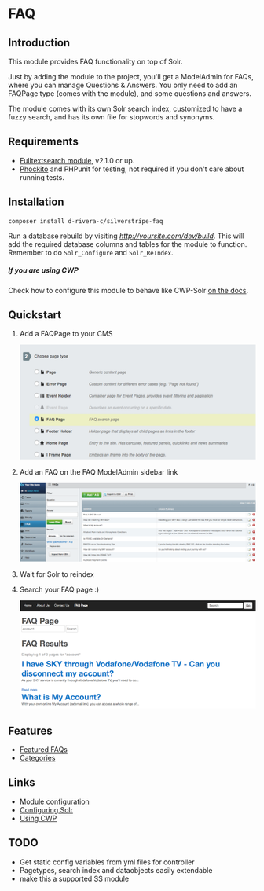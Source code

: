 # FAQ

## Introduction

This module provides FAQ functionality on top of Solr.

Just by adding the module to the project, you'll get a ModelAdmin for FAQs, where you can manage Questions & Answers.
You only need to add an FAQPage type (comes with the module), and some questions and answers.

The module comes with its own Solr search index, customized to have a fuzzy search,
and has its own file for stopwords and synonyms.

## Requirements

 * [Fulltextsearch module](https://github.com/silverstripe-labs/silverstripe-fulltextsearch), v2.1.0 or up.
 * [Phockito](https://github.com/hafriedlander/silverstripe-phockito) and
 PHPunit for testing, not required if you don't care about running tests.

## Installation

    composer install d-rivera-c/silverstripe-faq

Run a database rebuild by visiting *http://yoursite.com/dev/build*. This will add the required database
columns and tables for the module to function.
Remember to do `Solr_Configure` and `Solr_ReIndex`.

##### If you are using CWP

Check how to configure this module to behave like CWP-Solr [on the docs](docs/en/cwp.md).


## Quickstart

1. Add a FAQPage to your CMS

    ![](docs/images/faq-pagetype.png)

2. Add an FAQ on the FAQ ModelAdmin sidebar link

    ![](docs/images/faq-modeladmin.png)

3. Wait for Solr to reindex
4. Search your FAQ page :)

    ![](docs/images/faq-frontend.png)

## Features

- [Featured FAQs](docs/en/features.md)
- [Categories](docs/en/features.md)

## Links

- [Module configuration](docs/en/configuration.md)
- [Configuring Solr](docs/en/configure-solr.md)
- [Using CWP](docs/en/cwp.md)


## TODO

- Get static config variables from yml files for controller
- Pagetypes, search index and dataobjects easily extendable
- make this a supported SS module
